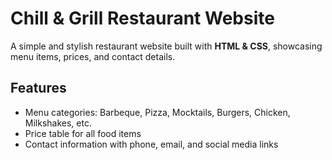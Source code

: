 # Chill & Grill Restaurant Website

A simple and stylish restaurant website built with **HTML & CSS**, showcasing menu items, prices, and contact details.  

##  Features
- Menu categories: Barbeque, Pizza, Mocktails, Burgers, Chicken, Milkshakes, etc.  
- Price table for all food items  
- Contact information with phone, email, and social media links  




